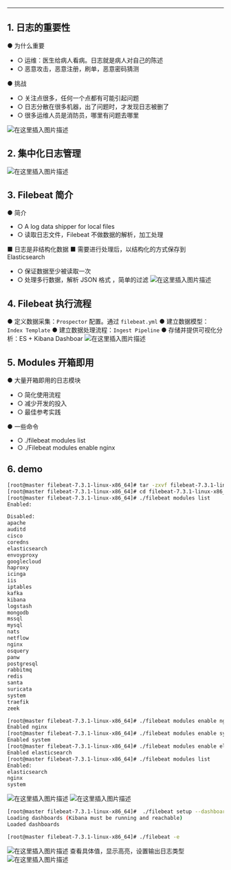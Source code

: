 

----
## 1. 日志的重要性
● 为什么重要

 - ○ 运维：医生给病人看病。日志就是病人对自己的陈述
 - ○ 恶意攻击，恶意注册，刷单，恶意密码猜测

● 挑战

 - ○ 关注点很多，任何一个点都有可能引起问题
 - ○ 日志分散在很多机器，出了问题时，才发现日志被删了
 - ○ 很多运维人员是消防员，哪里有问题去哪里

![在这里插入图片描述](https://i-blog.csdnimg.cn/blog_migrate/4ca175df0d02e9fdb8b956357584f3bf.png)
## 2. 集中化日志管理
![在这里插入图片描述](https://i-blog.csdnimg.cn/blog_migrate/6ffa7c5401bfeea45f02637fead1984e.png)

## 3. **Filebeat 简介**
● 简介

 - ○ A log data shipper for local files
 - ○ 读取日志文件，Filebeat 不做数据的解析，加工处理

■ 日志是非结构化数据
■ 需要进行处理后，以结构化的方式保存到 Elasticsearch

 - ○ 保证数据至少被读取一次
 - ○ 处理多行数据，解析 JSON 格式 ，简单的过滤
![在这里插入图片描述](https://i-blog.csdnimg.cn/blog_migrate/bac73ab99bda756927c11dece68b140f.png)
## 4. Filebeat 执行流程
● 定义数据采集：`Prospector` 配置。通过 `filebeat.yml`
● 建立数据模型： `Index Template`
● 建立数据处理流程：`Ingest Pipeline`
● 存储并提供可视化分析：ES + Kibana Dashboar
![在这里插入图片描述](https://i-blog.csdnimg.cn/blog_migrate/702900d0a7d45b4c1c60452c5d89069c.png)



## 5. Modules 开箱即用
● 大量开箱即用的日志模块

 - ○ 简化使用流程
 - ○ 减少开发的投入
 - ○ 最佳参考实践

● 一些命令

 - ○ ./filebeat modules list
 - ○ ./Filebeat modules enable nginx

## 6. demo

```bash
[root@master filebeat-7.3.1-linux-x86_64]# tar -zxvf filebeat-7.3.1-linux-x86_64.tar.gz
[root@master filebeat-7.3.1-linux-x86_64]# cd filebeat-7.3.1-linux-x86_64/
[root@master filebeat-7.3.1-linux-x86_64]# ./filebeat modules list
Enabled:

Disabled:
apache
auditd
cisco
coredns
elasticsearch
envoyproxy
googlecloud
haproxy
icinga
iis
iptables
kafka
kibana
logstash
mongodb
mssql
mysql
nats
netflow
nginx
osquery
panw
postgresql
rabbitmq
redis
santa
suricata
system
traefik
zeek

[root@master filebeat-7.3.1-linux-x86_64]# ./filebeat modules enable nginx
Enabled nginx
[root@master filebeat-7.3.1-linux-x86_64]# ./filebeat modules enable system
Enabled system
[root@master filebeat-7.3.1-linux-x86_64]# ./filebeat modules enable elasticsearch
Enabled elasticsearch
[root@master filebeat-7.3.1-linux-x86_64]# ./filebeat modules list
Enabled:
elasticsearch
nginx
system

```
![在这里插入图片描述](https://i-blog.csdnimg.cn/blog_migrate/0320713387d716a16158bc35092668c7.png)
![在这里插入图片描述](https://i-blog.csdnimg.cn/blog_migrate/6e381450fe7e44edea67a6d106f68b7d.png)

```bash
[root@master filebeat-7.3.1-linux-x86_64]#  ./filebeat setup --dashboards
Loading dashboards (Kibana must be running and reachable)
Loaded dashboards

[root@master filebeat-7.3.1-linux-x86_64]# ./filebeat -e

```
![在这里插入图片描述](https://i-blog.csdnimg.cn/blog_migrate/1d25c5e8c60ed8cc4e07acb54bfe2c42.png)
查看具体值，显示高亮，设置输出日志类型
![在这里插入图片描述](https://i-blog.csdnimg.cn/blog_migrate/50e645fd7c277a1e65ebcaad91e302cc.png)

